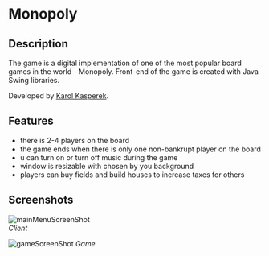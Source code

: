 # Monopoly

## Description
The game is a digital implementation of one of the most popular board games in the world - Monopoly. Front-end of the game is created with Java Swing libraries.

Developed by [Karol Kasperek](https://github.com/KarolKasperek).

## Features
- there is 2-4 players on the board
- the game ends when there is only one non-bankrupt player on the board
- u can turn on or turn off music during the game
- window is resizable with chosen by you background
- players can buy fields and build houses to increase taxes for others

## Screenshots

![mainMenuScreenShot](https://github.com/KarolKasperek/Monopoly-Swing/assets/105314335/6c056393-b8ab-47d9-890e-d41ce31892c9)  
*Client*

![gameScreenShot](https://github.com/KarolKasperek/Monopoly-Swing/assets/105314335/e7570e04-4b83-46ca-a2bc-d38c0b2f65ba)
*Game*
